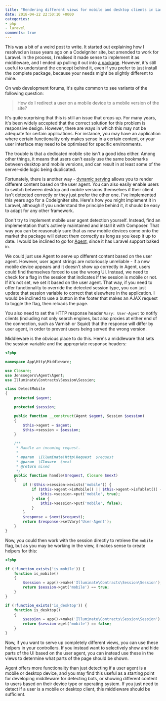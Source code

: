 ```yaml
---
title: "Rendering different views for mobile and desktop clients in Laravel"
date: 2018-04-22 22:50:10 +0000
categories:
- php
- laravel
comments: true
---
```


This was a bit of a weird post to write. It started out explaining how I resolved an issue years ago on a CodeIgniter site, but amended to work for Laravel. In the process, I realised it made sense to implement it as middleware, and I ended up pulling it out into [a package](https://github.com/matthewbdaly/laravel-dynamic-serving). However, it's still useful to understand the concept behind it, even if you prefer to just install the complete package, because your needs might be slightly different to mine.

On web development forums, it's quite common to see variants of the following question:

> How do I redirect a user on a mobile device to a mobile version of the site?

It's quite surprising that this is still an issue that crops up. For many years, it's been widely accepted that the correct solution for this problem is responsive design. However, there are ways in which this may not be adequate for certain applications. For instance, you may have an application where certain functionality only makes sense in a certain context, or your user interface may need to be optimised for specific environments.

The trouble is that a dedicated mobile site isn't a good idea either. Among other things, it means that users can't easily use the same bookmarks between desktop and mobile versions, and can result in at least some of the server-side logic being duplicated.

Fortunately, there is another way - [dynamic serving](https://developers.google.com/search/mobile-sites/mobile-seo/dynamic-serving) allows you to render different content based on the user agent. You can also easily enable users to switch between desktop and mobile versions themselves if their client isn't detected correctly or they just prefer the other one. I've implemented this years ago for a CodeIgniter site. Here's how you might implement it in Laravel, although if you understand the principle behind it, it should be easy to adapt for any other framework.

Don't try to implement mobile user agent detection yourself. Instead, find an implementation that's actively maintained and install it with Composer. That way you can be reasonably sure that as new mobile devices come onto the market the package will detect them correctly as long as you keep it up to date. I would be inclined to go for [Agent](https://github.com/jenssegers/agent), since it has Laravel support baked in.

We could just use Agent to serve up different content based on the user agent. However, user agent strings are notoriously unreliable - if a new mobile device appears and it doesn't show up correctly in Agent, users could find themselves forced to use the wrong UI. Instead, we need to check for a flag in the session that indicates if the session is mobile or not. If it's not set, we set it based on the user agent. That way, if you need to offer functionality to override the detected session type, you can just update that session variable to correct that elsewhere in the application. I would be inclined to use a button in the footer that makes an AJAX request to toggle the flag, then reloads the page.

You also need to set the HTTP response header `Vary: User-Agent` to notify clients (including not only search engines, but also proxies at either end of the connection, such as Varnish or Squid) that the response will differ by user agent, in order to prevent users being served the wrong version.

Middleware is the obvious place to do this. Here's a middleware that sets the session variable and the appropriate response headers:

```php
<?php

namespace App\Http\Middleware;

use Closure;
use Jenssegers\Agent\Agent;
use Illuminate\Contracts\Session\Session;

class DetectMobile
{
    protected $agent;

    protected $session;

    public function __construct(Agent $agent, Session $session)
    {
        $this->agent = $agent;
        $this->session = $session;
    }

    /**
     * Handle an incoming request.
     *
     * @param  \Illuminate\Http\Request  $request
     * @param  \Closure  $next
     * @return mixed
     */
    public function handle($request, Closure $next)
    {
        if (!$this->session->exists('mobile')) {
            if ($this->agent->isMobile() || $this->agent->isTablet()) {
                $this->session->put('mobile', true);
            } else {
                $this->session->put('mobile', false);
            }
        }
        $response = $next($request);
        return $response->setVary('User-Agent');
    }
}
```

Now, you could then work with the session directly to retrieve the `mobile` flag, but as you may be working in the view, it makes sense to create helpers for this:

```php
<?php

if (!function_exists('is_mobile')) {
    function is_mobile()
    {
        $session = app()->make('Illuminate\Contracts\Session\Session');
        return $session->get('mobile') == true;
    }
}

if (!function_exists('is_desktop')) {
    function is_desktop()
    {
        $session = app()->make('Illuminate\Contracts\Session\Session');
        return $session->get('mobile') == false;
    }
}
```

Now, if you want to serve up completely different views, you can use these helpers in your controllers. If you instead want to selectively show and hide parts of the UI based on the user agent, you can instead use these in the views to determine what parts of the page should be shown.

Agent offers more functionality than just detecting if a user agent is a mobile or desktop device, and you may find this useful as a starting point for developing middleware for detecting bots, or showing different content to users based on their device type or operating system. If you just need to detect if a user is a mobile or desktop client, this middleware should be sufficient.
